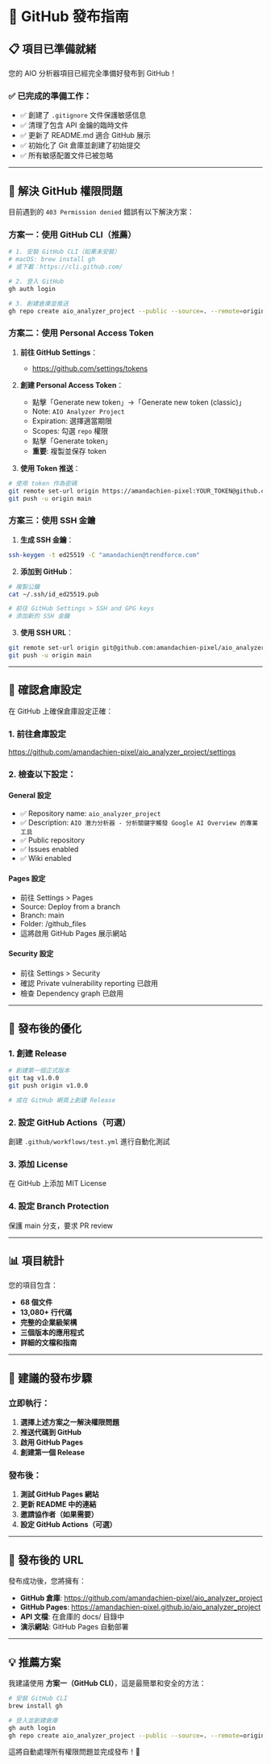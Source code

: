 # 🚀 GitHub 發布指南

## 📋 項目已準備就緒

您的 AIO 分析器項目已經完全準備好發布到 GitHub！

### ✅ 已完成的準備工作：
- ✅ 創建了 `.gitignore` 文件保護敏感信息
- ✅ 清理了包含 API 金鑰的臨時文件
- ✅ 更新了 README.md 適合 GitHub 展示
- ✅ 初始化了 Git 倉庫並創建了初始提交
- ✅ 所有敏感配置文件已被忽略

---

## 🔐 解決 GitHub 權限問題

目前遇到的 `403 Permission denied` 錯誤有以下解決方案：

### **方案一：使用 GitHub CLI（推薦）**

```bash
# 1. 安裝 GitHub CLI（如果未安裝）
# macOS: brew install gh
# 或下載：https://cli.github.com/

# 2. 登入 GitHub
gh auth login

# 3. 創建倉庫並推送
gh repo create aio_analyzer_project --public --source=. --remote=origin --push
```

### **方案二：使用 Personal Access Token**

1. **前往 GitHub Settings**：
   - https://github.com/settings/tokens

2. **創建 Personal Access Token**：
   - 點擊「Generate new token」→「Generate new token (classic)」
   - Note: `AIO Analyzer Project`
   - Expiration: 選擇適當期限
   - Scopes: 勾選 `repo` 權限
   - 點擊「Generate token」
   - **重要**: 複製並保存 token

3. **使用 Token 推送**：
```bash
# 使用 token 作為密碼
git remote set-url origin https://amandachien-pixel:YOUR_TOKEN@github.com/amandachien-pixel/aio_analyzer_project.git
git push -u origin main
```

### **方案三：使用 SSH 金鑰**

1. **生成 SSH 金鑰**：
```bash
ssh-keygen -t ed25519 -C "amandachien@trendforce.com"
```

2. **添加到 GitHub**：
```bash
# 複製公鑰
cat ~/.ssh/id_ed25519.pub

# 前往 GitHub Settings > SSH and GPG keys
# 添加新的 SSH 金鑰
```

3. **使用 SSH URL**：
```bash
git remote set-url origin git@github.com:amandachien-pixel/aio_analyzer_project.git
git push -u origin main
```

---

## 📁 **確認倉庫設定**

在 GitHub 上確保倉庫設定正確：

### **1. 前往倉庫設定**
https://github.com/amandachien-pixel/aio_analyzer_project/settings

### **2. 檢查以下設定：**

#### **General 設定**
- ✅ Repository name: `aio_analyzer_project`
- ✅ Description: `AIO 潛力分析器 - 分析關鍵字觸發 Google AI Overview 的專業工具`
- ✅ Public repository
- ✅ Issues enabled
- ✅ Wiki enabled

#### **Pages 設定**
- 前往 Settings > Pages
- Source: Deploy from a branch
- Branch: main
- Folder: /github_files
- 這將啟用 GitHub Pages 展示網站

#### **Security 設定**
- 前往 Settings > Security
- 確認 Private vulnerability reporting 已啟用
- 檢查 Dependency graph 已啟用

---

## 🌟 **發布後的優化**

### **1. 創建 Release**
```bash
# 創建第一個正式版本
git tag v1.0.0
git push origin v1.0.0

# 或在 GitHub 網頁上創建 Release
```

### **2. 設定 GitHub Actions（可選）**
創建 `.github/workflows/test.yml` 進行自動化測試

### **3. 添加 License**
在 GitHub 上添加 MIT License

### **4. 設定 Branch Protection**
保護 main 分支，要求 PR review

---

## 📊 **項目統計**

您的項目包含：
- **68 個文件**
- **13,080+ 行代碼**
- **完整的企業級架構**
- **三個版本的應用程式**
- **詳細的文檔和指南**

---

## 🎯 **建議的發布步驟**

### **立即執行：**
1. **選擇上述方案之一解決權限問題**
2. **推送代碼到 GitHub**
3. **啟用 GitHub Pages**
4. **創建第一個 Release**

### **發布後：**
1. **測試 GitHub Pages 網站**
2. **更新 README 中的連結**
3. **邀請協作者（如果需要）**
4. **設定 GitHub Actions（可選）**

---

## 🔗 **發布後的 URL**

發布成功後，您將擁有：
- **GitHub 倉庫**: https://github.com/amandachien-pixel/aio_analyzer_project
- **GitHub Pages**: https://amandachien-pixel.github.io/aio_analyzer_project
- **API 文檔**: 在倉庫的 docs/ 目錄中
- **演示網站**: GitHub Pages 自動部署

---

## 💡 **推薦方案**

我建議使用 **方案一（GitHub CLI）**，這是最簡單和安全的方法：

```bash
# 安裝 GitHub CLI
brew install gh

# 登入並創建倉庫
gh auth login
gh repo create aio_analyzer_project --public --source=. --remote=origin --push
```

這將自動處理所有權限問題並完成發布！🚀
